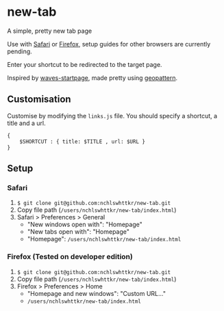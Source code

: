# new-tab

A simple, pretty new tab page

Use with [Safari](#safari) or [Firefox](#firefox), setup guides for other browsers are currently pending.

Enter your shortcut to be redirected to the target page.

Inspired by [waves-startpage](https://github.com/vapor-404/waves-startpage), made pretty using [geopattern](https://github.com/btmills/geopattern).

## Customisation

Customise by modifying the `links.js` file. You should specify a shortcut, a title and a url.

```
{
    $SHORTCUT : { title: $TITLE , url: $URL }
}
```

## Setup

### Safari

1.  `$ git clone git@github.com:nchlswhttkr/new-tab.git`
1.  Copy file path (`/users/nchlswhttkr/new-tab/index.html`)
1.  Safari > Preferences > General
    - "New windows open with": "Homepage"
    - "New tabs open with": "Homepage"
    - "Homepage": `/users/nchlswhttkr/new-tab/index.html`

### Firefox (Tested on developer edition)

1.	`$ git clone git@github.com:nchlswhttkr/new-tab.git`
1.	Copy file path (`/users/nchlswhttkr/new-tab/index.html`)
1.	Firefox > Preferences > Home
	- "Homepage and new windows": "Custom URL..."
	- `/users/nchlswhttkr/new-tab/index.html`


